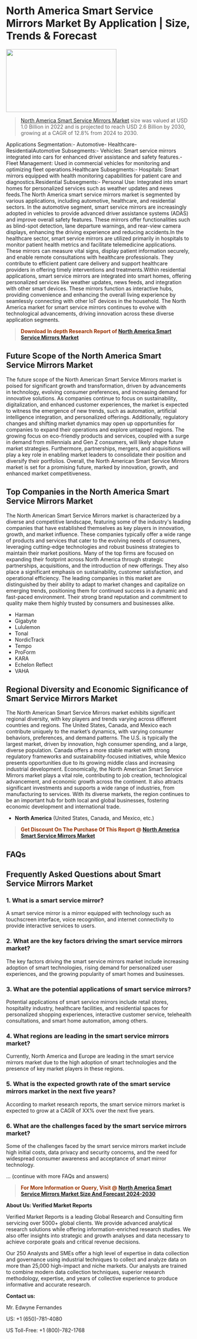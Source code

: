 <p><h1>North America Smart Service Mirrors Market By Application | Size, Trends & Forecast</h1><p><img class="aligncenter size-medium wp-image-105565" src="https://ffe5etoiles.com/wp-content/uploads/2025/01/MST7-300x171.png" alt="" width="300" height="171" /></p><blockquote><p><a href="https://www.verifiedmarketreports.com/download-sample/?rid=291012&utm_source=Github-NA&utm_medium=365" target="_blank">North America Smart Service Mirrors Market</a> size was valued at USD 1.0 Billion in 2022 and is projected to reach USD 2.6 Billion by 2030, growing at a CAGR of 12.8% from 2024 to 2030.</p></blockquote>Applications Segmentation:- Automotive- Healthcare- ResidentialAutomotive Subsegments:- Vehicles: Smart service mirrors integrated into cars for enhanced driver assistance and safety features.- Fleet Management: Used in commercial vehicles for monitoring and optimizing fleet operations.Healthcare Subsegments:- Hospitals: Smart mirrors equipped with health monitoring capabilities for patient care and diagnostics.Residential Subsegments:- Personal Use: Integrated into smart homes for personalized services such as weather updates and news feeds.The North America smart service mirrors market is segmented by various applications, including automotive, healthcare, and residential sectors. In the automotive segment, smart service mirrors are increasingly adopted in vehicles to provide advanced driver assistance systems (ADAS) and improve overall safety features. These mirrors offer functionalities such as blind-spot detection, lane departure warnings, and rear-view camera displays, enhancing the driving experience and reducing accidents.In the healthcare sector, smart service mirrors are utilized primarily in hospitals to monitor patient health metrics and facilitate telemedicine applications. These mirrors can measure vital signs, display patient information securely, and enable remote consultations with healthcare professionals. They contribute to efficient patient care delivery and support healthcare providers in offering timely interventions and treatments.Within residential applications, smart service mirrors are integrated into smart homes, offering personalized services like weather updates, news feeds, and integration with other smart devices. These mirrors function as interactive hubs, providing convenience and enhancing the overall living experience by seamlessly connecting with other IoT devices in the household. The North America market for smart service mirrors continues to evolve with technological advancements, driving innovation across these diverse application segments.</p><blockquote><p><span style="color: #993300;"><strong>Download In depth Research Report of <a href="https://www.verifiedmarketreports.com/download-sample/?rid=291012&utm_source=Github-NA&utm_medium=365">North America Smart Service Mirrors Market</a></strong></span></p></blockquote><h2>Future Scope of the North America Smart Service Mirrors Market</h2><p>The future scope of the North American Smart Service Mirrors market is poised for significant growth and transformation, driven by advancements in technology, evolving consumer preferences, and increasing demand for innovative solutions. As companies continue to focus on sustainability, digitalization, and enhanced customer experiences, the market is expected to witness the emergence of new trends, such as automation, artificial intelligence integration, and personalized offerings. Additionally, regulatory changes and shifting market dynamics may open up opportunities for companies to expand their operations and explore untapped regions. The growing focus on eco-friendly products and services, coupled with a surge in demand from millennials and Gen Z consumers, will likely shape future market strategies. Furthermore, partnerships, mergers, and acquisitions will play a key role in enabling market leaders to consolidate their position and diversify their portfolios. Overall, the North American Smart Service Mirrors market is set for a promising future, marked by innovation, growth, and enhanced market competitiveness.</p><h2>Top Companies in the North America Smart Service Mirrors Market</h2><p>The North American Smart Service Mirrors market is characterized by a diverse and competitive landscape, featuring some of the industry's leading companies that have established themselves as key players in innovation, growth, and market influence. These companies typically offer a wide range of products and services that cater to the evolving needs of consumers, leveraging cutting-edge technologies and robust business strategies to maintain their market positions. Many of the top firms are focused on expanding their footprint across North America through strategic partnerships, acquisitions, and the introduction of new offerings. They also place a significant emphasis on sustainability, customer satisfaction, and operational efficiency. The leading companies in this market are distinguished by their ability to adapt to market changes and capitalize on emerging trends, positioning them for continued success in a dynamic and fast-paced environment. Their strong brand reputation and commitment to quality make them highly trusted by consumers and businesses alike.</p><p><ul><li>Harman </li><li> Gigabyte </li><li> Lululemon </li><li> Tonal </li><li> NordicTrack </li><li> Tempo </li><li> ProForm </li><li> KARA </li><li> Echelon Reflect </li><li> VAHA</li></ul></p><h2>Regional Diversity and Economic Significance of Smart Service Mirrors Market</h2><p>The North American Smart Service Mirrors market exhibits significant regional diversity, with key players and trends varying across different countries and regions. The United States, Canada, and Mexico each contribute uniquely to the market’s dynamics, with varying consumer behaviors, preferences, and demand patterns. The U.S. is typically the largest market, driven by innovation, high consumer spending, and a large, diverse population. Canada offers a more stable market with strong regulatory frameworks and sustainability-focused initiatives, while Mexico presents opportunities due to its growing middle class and increasing industrial development. Economically, the North American Smart Service Mirrors market plays a vital role, contributing to job creation, technological advancement, and economic growth across the continent. It also attracts significant investments and supports a wide range of industries, from manufacturing to services. With its diverse markets, the region continues to be an important hub for both local and global businesses, fostering economic development and international trade.</p><ul> <li><strong>North America</strong> (United States, Canada, and Mexico, etc.)</li></ul><blockquote><p><span style="color: #993300;"><strong>Get Discount On The Purchase Of This Report @ <a href="https://www.verifiedmarketreports.com/ask-for-discount/?rid=291012&utm_source=Github-NA&utm_medium=365">North America Smart Service Mirrors Market</a></strong></span></p></blockquote><h2>FAQs</h2><p><h2>Frequently Asked Questions about Smart Service Mirrors Market</h2><h3>1. What is a smart service mirror?</div><div></h3><p>A smart service mirror is a mirror equipped with technology such as touchscreen interface, voice recognition, and internet connectivity to provide interactive services to users.</p><h3>2. What are the key factors driving the smart service mirrors market?</div><div></h3><p>The key factors driving the smart service mirrors market include increasing adoption of smart technologies, rising demand for personalized user experiences, and the growing popularity of smart homes and businesses.</p><h3>3. What are the potential applications of smart service mirrors?</div><div></h3><p>Potential applications of smart service mirrors include retail stores, hospitality industry, healthcare facilities, and residential spaces for personalized shopping experiences, interactive customer service, telehealth consultations, and smart home automation, among others.</p><h3>4. What regions are leading in the smart service mirrors market?</div><div></h3><p>Currently, North America and Europe are leading in the smart service mirrors market due to the high adoption of smart technologies and the presence of key market players in these regions.</p><h3>5. What is the expected growth rate of the smart service mirrors market in the next five years?</div><div></h3><p>According to market research reports, the smart service mirrors market is expected to grow at a CAGR of XX% over the next five years.</p><h3>6. What are the challenges faced by the smart service mirrors market?</div><div></h3><p>Some of the challenges faced by the smart service mirrors market include high initial costs, data privacy and security concerns, and the need for widespread consumer awareness and acceptance of smart mirror technology.</p>... (continue with more FAQs and answers)</body></html></p><blockquote><p><span style="color: #993300;"><strong>For More Information or Query, Visit @ <a href="https://www.verifiedmarketreports.com/product/smart-service-mirrors-market/">North America Smart Service Mirrors Market Size And Forecast 2024-2030</a></strong></span></p></blockquote><p><strong>About Us: Verified Market Reports</strong></p><p>Verified Market Reports is a leading Global Research and Consulting firm servicing over 5000+ global clients. We provide advanced analytical research solutions while offering information-enriched research studies. We also offer insights into strategic and growth analyses and data necessary to achieve corporate goals and critical revenue decisions.</p><p>Our 250 Analysts and SMEs offer a high level of expertise in data collection and governance using industrial techniques to collect and analyze data on more than 25,000 high-impact and niche markets. Our analysts are trained to combine modern data collection techniques, superior research methodology, expertise, and years of collective experience to produce informative and accurate research.</p><p><strong>Contact us:</strong></p><p>Mr. Edwyne Fernandes</p><p>US: +1 (650)-781-4080</p><p>US Toll-Free: +1 (800)-782-1768</p>
